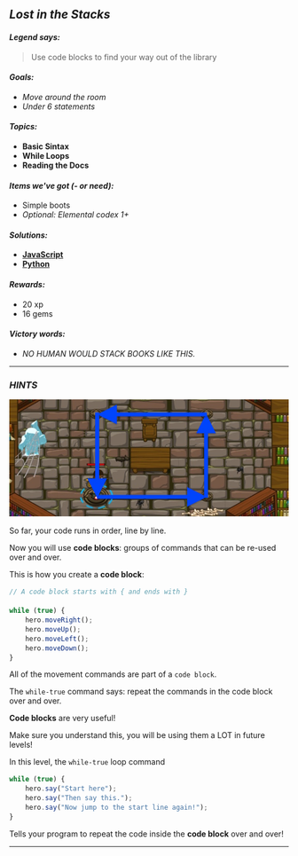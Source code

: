 ## _Lost in the Stacks_

#### _Legend says:_
> Use code blocks to find your way out of the library

#### _Goals:_
+ _Move around the room_
+ _Under 6 statements_

#### _Topics:_
+ **Basic Sintax**
+ **While Loops**
+ **Reading the Docs**

#### _Items we've got (- or need):_
+ Simple boots
+ _Optional: Elemental codex 1+_

#### _Solutions:_
+ **[JavaScript](lostInTheStacks.js)**
+ **[Python](lost_in_the_stacks.py "#2 - 5,93s")**

#### _Rewards:_
+ 20 xp
+ 16 gems

#### _Victory words:_
+ _NO HUMAN WOULD STACK BOOKS LIKE THIS._

___

### _HINTS_

![](img/lost-in-the-stacks.jpeg)

So far, your code runs in order, line by line.

Now you will use **code blocks**: groups of commands that can be re-used over and over.

This is how you create a **code block**:

```javascript
// A code block starts with { and ends with }

while (true) {
	hero.moveRight();
	hero.moveUp();
	hero.moveLeft();
	hero.moveDown();
}
```

All of the movement commands are part of a `code block`.

The `while-true` command says: repeat the commands in the code block over and over.

**Code blocks** are very useful! 

Make sure you understand this, you will be using them a LOT in future levels!

In this level, the `while-true` loop command

```javascript
while (true) {
	hero.say("Start here");
	hero.say("Then say this.");
	hero.say("Now jump to the start line again!");
}
```

Tells your program to repeat the code inside the **code block** over and over!

___
